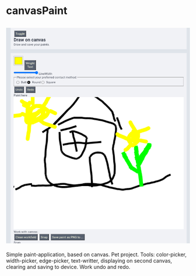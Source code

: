 # canvasPaint
![Paint](/paint.png "Paint")
---
Simple paint-application, based on canvas. Pet project. Tools: color-picker, width-picker, edge-picker, text-writter, displaying on second canvas, clearing and saving to device. Work undo and redo.
